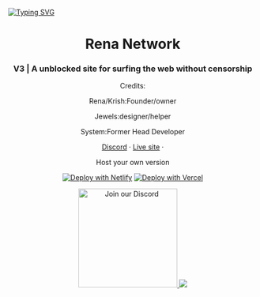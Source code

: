 [![Typing SVG](https://readme-typing-svg.herokuapp.com?font=Fira+Code&pause=1000&width=435&lines=Hello+Im+Rena%2FKrish;I+am+css%2Chtml+and+python+coder+mostly+css+and+html;i+am+apart+of+the+Unblocking+community+check+me+out+at++https%3A%2F%2Fdiscord.gg%2FXWnD8TjwSj;and+https%3A%2F%2Frnv3.pages.dev)](https://git.io/typing-svg)

<div align="center">
<h1>Rena Network</h1>
<h3>V3 | A unblocked site for surfing the web without censorship</h3>
<p>
Credits:

Rena/Krish:Founder/owner

Jewels:designer/helper

System:Former Head Developer
 </p>


<p align="center">
<a target="_blank" href="https://discord.gg/zxeTgRc5rF">Discord</a> · 
<a target="_blank" href="https://rnv3.pages.dev">Live site</a> · 

</p>

<div align='center'>
 
 
 


Host your own version


[![Deploy with Netlify](https://www.netlify.com/img/deploy/button.svg)](https://app.netlify.com/start/deploy?repository=https://github.com/renagamer101/renagamer101.github.io)
[![Deploy with Vercel](https://vercel.com/button)](https://vercel.com/new/clone?repository-url=https://github.com/renagamer101/renagamer101.github.io)


 <a target="_blank" href="https://discord.gg/XWnD8TjwSj">
<img width="200px"  alt="Join our Discord" src="https://imgs.search.brave.com/q8rGO1RKfWSDedeKfisWNmqISe4CrZn-clOWHNtSDdc/rs:fit:844:225:1/g:ce/aHR0cHM6Ly90c2U0/Lm1tLmJpbmcubmV0/L3RoP2lkPU9JUC5D/U2pkSmp5aDBUMnd1/UEg4UHRUN2FnSGFF/SyZwaWQ9QXBp">
</a>


  
 
 
 
 
 
 
 
 
 
 
 
 <a href="https://github.com/renagamer101/renagamer101.github.io/graphs/contributors">
  <img src="https://contrib.rocks/image?repo=renagamer101/renagamer101.github.io" />
</a>


